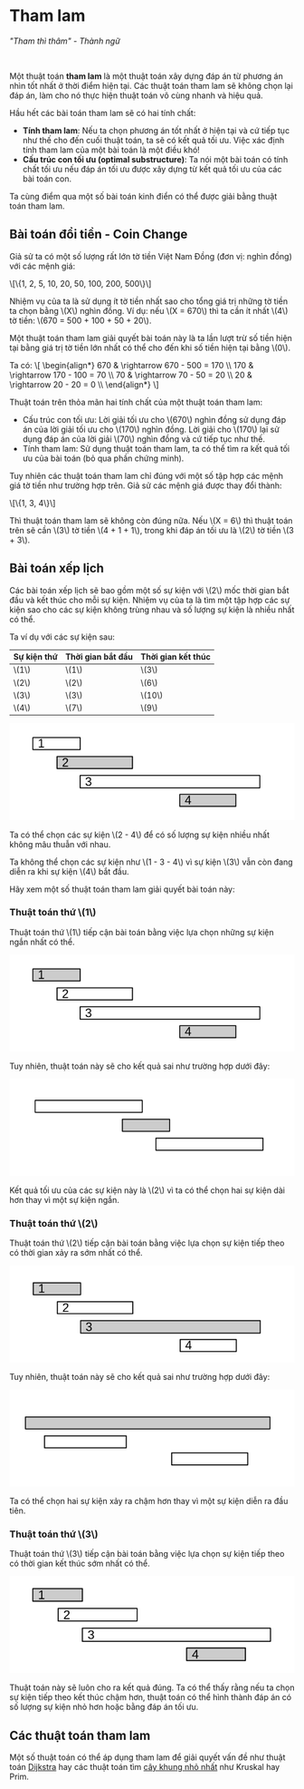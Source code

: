 # Tham lam

*"Tham thì thâm" - Thành ngữ*

<br>

Một thuật toán **tham lam** là một thuật toán xây dựng đáp án từ phương án nhìn tốt nhất ở thời điểm hiện tại. Các thuật toán tham lam sẽ không chọn lại đáp án, làm cho nó thực hiện thuật toán vô cùng nhanh và hiệu quả.

Hầu hết các bài toán tham lam sẽ có hai tính chất:

- **Tính tham lam**: Nếu ta chọn phương án tốt nhất ở hiện tại và cứ tiếp tục như thế cho đến cuối thuật toán, ta sẽ có kết quả tối ưu. Việc xác định tính tham lam của một bài toán là một điều khó! 
- **Cấu trúc con tối ưu (optimal substructure)**: Ta nói một bài toán có tính chất tối ưu nếu đáp án tối ưu được xây dựng từ kết quả tối ưu của các bài toán con.

Ta cùng điểm qua một số bài toán kinh điển có thể được giải bằng thuật toán tham lam.

## Bài toán đổi tiền - Coin Change

Giả sử ta có một số lượng rất lớn tờ tiền Việt Nam Đồng (đơn vị: nghìn đồng) với các mệnh giá: 

\\[\\{1, 2, 5, 10, 20, 50, 100, 200, 500\\}\\]

Nhiệm vụ của ta là sử dụng ít tờ tiền nhất sao cho tổng giá trị những tờ tiền ta chọn bằng \\(X\\) nghìn đồng. Ví dụ: nếu \\(X = 670\\) thì ta cần ít nhất \\(4\\) tờ tiền: \\(670 = 500 + 100 + 50 + 20\\).

Một thuật toán tham lam giải quyết bài toán này là ta lần lượt trừ số tiền hiện tại bằng giá trị tờ tiền lớn nhất có thể cho đến khi số tiền hiện tại bằng \\(0\\).

Ta có:
\\[
\begin{align*}
670 & \rightarrow  670 - 500  = 170 \\\\
170 & \rightarrow  170 - 100  = 70 \\\\
70  & \rightarrow  70 - 50    = 20 \\\\
20  & \rightarrow  20 - 20    = 0 \\\\
\end{align*}
\\]

Thuật toán trên thỏa mãn hai tính chất của một thuật toán tham lam:

- Cấu trúc con tối ưu: Lời giải tối ưu cho \\(670\\) nghìn đồng sử dụng đáp án của lời giải tối ưu cho \\(170\\) nghìn đồng. Lời giải cho \\(170\\) lại sử dụng đáp án của lời giải \\(70\\) nghìn đồng và cứ tiếp tục như thế.
- Tính tham lam: Sử dụng thuật toán tham lam, ta có thể tìm ra kết quả tối ưu của bài toán (bỏ qua phần chứng minh).

Tuy nhiên các thuật toán tham lam chỉ đúng với một số tập hợp các mệnh giá tờ tiền như trường hợp trên. Giả sử các mệnh giá được thay đổi thành:

\\[\\{1, 3, 4\\}\\]

Thì thuật toán tham lam sẽ không còn đúng nữa. Nếu \\(X = 6\\) thì thuật toán trên sẽ cần \\(3\\) tờ tiền \\(4 + 1 + 1\\), trong khi đáp án tối ưu là \\(2\\) tờ tiền \\(3 + 3\\).

## Bài toán xếp lịch

Các bài toán xếp lịch sẽ bao gồm một số sự kiện với \\(2\\) mốc thời gian bắt đầu và kết thúc cho mỗi sự kiện. Nhiệm vụ của ta là tìm một tập hợp các sự kiện sao cho các sự kiện không trùng nhau và số lượng sự kiện là nhiều nhất có thể.

Ta ví dụ với các sự kiện sau:

|Sự kiện thứ|Thời gian bắt đầu|Thời gian kết thúc|
|---|---|---|
|\\(1\\)|\\(1\\)|\\(3\\)|
|\\(2\\)|\\(2\\)|\\(6\\)|
|\\(3\\)|\\(3\\)|\\(10\\)|
|\\(4\\)|\\(7\\)|\\(9\\)|

<center>
<img src="../images/schedule.png" alt="Xếp lịch"/>
</center>

Ta có thể chọn các sự kiện \\(2 - 4\\) để có số lượng sự kiện nhiều nhất không mâu thuẫn với nhau.

Ta không thể chọn các sự kiện như \\(1 - 3 - 4\\) vì sự kiện \\(3\\) vẫn còn đang diễn ra khi sự kiện \\(4\\) bắt đầu.

Hãy xem một số thuật toán tham lam giải quyết bài toán này:

### Thuật toán thứ \\(1\\)

Thuật toán thứ \\(1\\) tiếp cận bài toán bằng việc lựa chọn những sự kiện ngắn nhất có thể.

<center>
<img src="../images/schedule_1.png" alt="Thuật toán 1"/>
</center>

Tuy nhiên, thuật toán này sẽ cho kết quả sai như trường hợp dưới đây:

<center>
<img src="../images/schedule_1_counterexample.png" alt="Thuật toán 1"/>
</center>

Kết quả tối ưu của các sự kiện này là \\(2\\) vì ta có thể chọn hai sự kiện dài hơn thay vì một sự kiện ngắn.

### Thuật toán thứ \\(2\\)

Thuật toán thứ \\(2\\) tiếp cận bài toán bằng việc lựa chọn sự kiện tiếp theo có thời gian xảy ra sớm nhất có thể.

<center>
<img src="../images/schedule_2.png" alt="Thuật toán 2"/>
</center>

Tuy nhiên, thuật toán này sẽ cho kết quả sai như trường hợp dưới đây:

<center>
<img src="../images/schedule_2_counterexample.png" alt="Thuật toán 2"/>
</center>

Ta có thể chọn hai sự kiện xảy ra chậm hơn thay vì một sự kiện diễn ra đầu tiên.

### Thuật toán thứ \\(3\\)

Thuật toán thứ \\(3\\) tiếp cận bài toán bằng việc lựa chọn sự kiện tiếp theo có thời gian kết thúc sớm nhất có thể.

<center>
<img src="../images/schedule_3.png" alt="Thuật toán 3"/>
</center>

Thuật toán này sẽ luôn cho ra kết quả đúng. Ta có thể thấy rằng nếu ta chọn sự kiện tiếp theo kết thúc chậm hơn, thuật toán có thể hình thành đáp án có số lượng sự kiện nhỏ hơn hoặc bằng đáp án tối ưu.

## Các thuật toán tham lam

Một số thuật toán có thể áp dụng tham lam để giải quyết vấn đề như thuật toán [Dijkstra](../graph-theory/dijkstra.md) hay các thuật toán tìm [cây khung nhỏ nhất](../graph-theory/mst.md) như Kruskal hay Prim.